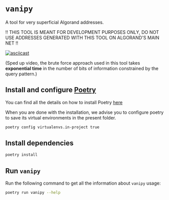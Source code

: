 # `vanipy`

A tool for very superficial Algorand addresses.

:bangbang: THIS TOOL IS MEANT FOR DEVELOPMENT PURPOSES ONLY, DO NOT USE ADDRESSES GENERATED WITH THIS TOOL ON ALGORAND'S MAIN NET :bangbang:

[![asciicast](https://asciinema.org/a/ij9MKpSwFVU5SkQwyMXOEPPZv.svg)](https://asciinema.org/a/ij9MKpSwFVU5SkQwyMXOEPPZv)

(Sped up video, the brute force approach used in this tool takes **exponential time** in the number of bits of information constrained by the query pattern.) 

## Install and configure [Poetry](https://python-poetry.org/)

You can find all the details on how to install Poetry [here](https://python-poetry.org/docs/#installation)

When you are done with the installation, we advise you to configure poetry to save its virtual environments in the
present folder.

```bash
poetry config virtualenvs.in-project true
```

## Install dependencies

```bash
poetry install
```

## Run `vanipy`

Run the following command to get all the information about `vanipy` usage:

```bash
poetry run vanipy --help
```
